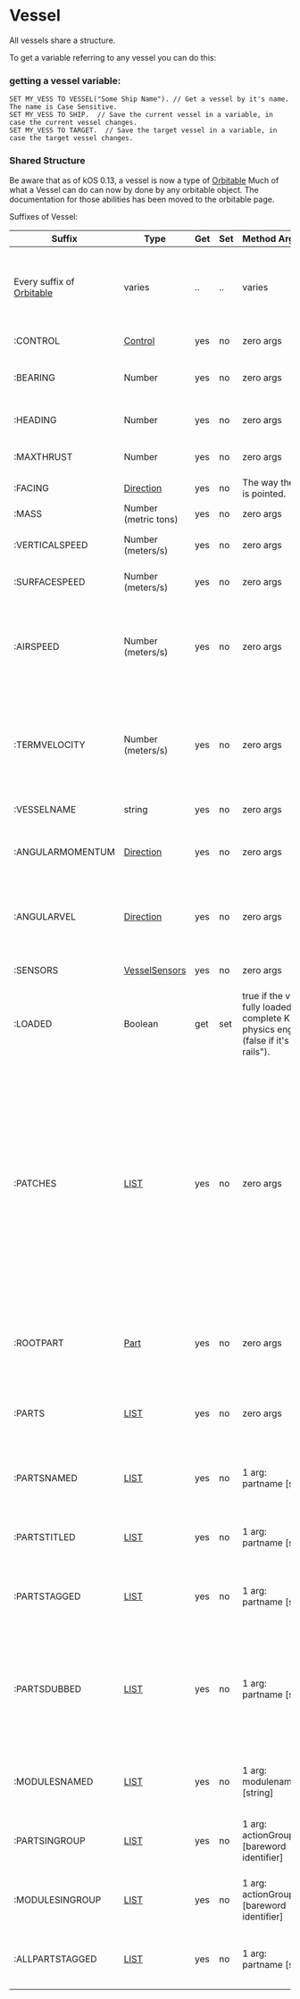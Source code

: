 ﻿Vessel
======

All vessels share a structure.

To get a variable referring to any vessel you can do this:

### getting a vessel variable:

    SET MY_VESS TO VESSEL("Some Ship Name"). // Get a vessel by it's name.  The name is Case Sensitive.
    SET MY_VESS TO SHIP.  // Save the current vessel in a variable, in case the current vessel changes.
    SET MY_VESS TO TARGET.  // Save the target vessel in a variable, in case the target vessel changes.

### Shared Structure

Be aware that as of kOS 0.13, a vessel is now a type of [Orbitable](../orbitable/index.html)
Much of what a Vessel can do can now by done by any orbitable object.  The documentation for those abilities has been moved to the orbitable page.

Suffixes of Vessel:

Suffix           | Type      | Get | Set | Method&nbsp;Arguments | Description
-----------------|-----------|-----|-----|-----------------------|---------------------------
Every suffix of [Orbitable](../orbitable/index.html) | varies | .. | .. | varies | Vessel is a type of [Orbitable](../orbitable/index.html) and therefore every suffix of Orbitable is also a suffix of VESSEL too.  Read the Orbitable page to see that list of suffixes.  This table below only contains the suffixes that are unique to Vessel
:CONTROL         | [Control](../control/index.html) | yes | no | zero args | The structure represending the raw flight controls for the vessel.
:BEARING         | Number    | yes | no  | zero args | *relative* compass heading (degrees) to this vessel from the [CPU Vessel](../../summary_topics/CPU_Vessel/index.html), taking into account the CPU Vessel's own heading.
:HEADING         | Number    | yes | no  | zero args | *absolule* compass heading (degrees) to this vessel from the [CPU Vessel](../../summary_topics/CPU_Vessel/index.html)
:MAXTHRUST       | Number    | yes | no  | zero args | Sum of all the Max thrust of all the currently active engines  In Kilonewtons.
:FACING          | [Direction](../direction/index.html) | yes | no  | The way the vessel is pointed.
:MASS            |  Number (metric tons) | yes | no  | zero args | The mass of the ship
:VERTICALSPEED   |  Number (meters/s)    | yes | no  | zero args | How fast the ship is moving. in the "up" direction relative to the  SOI Body's sea level surface.
:SURFACESPEED    | Number (meters/s)     | yes | no  | zero args | How fast the ship is moving in the plane horizontal to the SOI body's sea level surface.
:AIRSPEED        | Number (meters/s)     | yes | no  | zero args | How fast the ship is moving relative to the air.  KSP models atmosphere as simply a solid block of air "glued" to the planet surface (the weather on Kerbin is boring and there's no wind).  Therefore airspeed is generally the same thing as as the magnitude of the surface velocity.
:TERMVELOCITY    | Number (meters/s)     | yes | no  | zero args | terminal velocity of the vessel in freefall through atmosphere, based on the vessel's current altitude above sea level, and its drag properties.  Warning, can cause values of Infinity if used in a vacuum, and kOS sometimes does not let you store Infinity in a variable.
:VESSELNAME      | string  | yes | no  | zero args | The name of the vessel as it appears in the tracking station.
:ANGULARMOMENTUM | [Direction](../direction/index.html) | yes | no  | zero args | Given in [SHIP-RAW reference frame]](../../ref_frame/index.html).  Despite the name, this is technically not momentum information because it has no magnitude.
:ANGULARVEL      | [Direction](../direction/index.html) | yes | no  | zero args | Given in [SHIP-RAW reference frame]](../../ref_frame/index.html).  Despite the name, this is technically not a velocity.  It only tells you the axis of rotation, not the speed of rotation around that axis.
:SENSORS |  [VesselSensors](../vesselsensors/index.html) | yes | no | zero args | Structure holding summary information of sensor data for the vessel
:LOADED       | Boolean | get | set | true if the vessel is fully loaded into the complete KSP physics engine (false if it's "on rails").
:PATCHES      | [LIST](../list/index.html)   | yes | no | zero args | The list of [orbit patches](../orbit/index.html) that describe this vessel's current travel path based on momentum alone with no thrusting changes.  If the current path has no transitions to other bodies, then this will be a list of only one orbit.  If the current path intersects other bodies, then this will be a list describing the transitions into and out of the intersecting body's sphere of influence.  SHIP:PATCHES[0] is always exactly the same as SHIP:OBT, SHIP:PATCHES[1] is the same as SHIP:OBT:NEXTPATCH, SHIP:PATCHES[2] is the same as SHIP:OBT:NEXTPATCH:NEXTPATCH, and so on.  Note that you will only see as far into the future as your KSP settings allow.  (See the setting CONIC_PATCH_LIMIT in your settings.cfg file)
:ROOTPART        | [Part](../part/index.html)  | yes | no  | zero args | The first [part](../part/index.html) that was used to begin the ship design - the command core.  Vessels in KSP are built in a tree-structure, and the first part that was placed is the root of that tree.
:PARTS           | [LIST](../list/index.html)  | yes | no  | zero args | A List of all the [parts](../part/index.html) on the vessel.  SET FOO TO SHIP:PARTS has exactly the same effect as LIST PARTS IN FOO. For more information, see [ship parts and modules](../../summary_topics/ship_parts_and_modules/index.html)
:PARTSNAMED      | [LIST](../list/index.html)  | yes | no  | 1 arg:<br/>partname [string] | Gets a list of all the [parts](../part/index.html) that match the given Part:NAME.  The matching is done case-insensitively. For more information, see [ship parts and modules](../../summary_topics/ship_parts_and_modules/index.html)
:PARTSTITLED     | [LIST](../list/index.html)  | yes | no  | 1 arg:<br/>partname [string] | Gets a list of all the [parts](../part/index.html) that match the given Part:TITLE.  The matching is done case-insensitively. For more information, see [ship parts and modules](../../summary_topics/ship_parts_and_modules/index.html)
:PARTSTAGGED     | [LIST](../list/index.html)  | yes | no  | 1 arg:<br/>partname [string] | Gets a list of all the [parts](../part/index.html) that match the given Part:TAG value.  The matching is done case-insensitively. For more information, see [ship parts and modules](../../summary_topics/ship_parts_and_modules/index.html)
:PARTSDUBBED     | [LIST](../list/index.html)  | yes | no  | 1 arg:<br/>partname [string] | Gets a list of all the [parts](../part/index.html) that have the given name regardless of whether that name is the Part:Name, the Part:Tag, or the Part:Title.  It is effectively the distinct union of :PARTSNAMED(val), :PARTSTITLED(val), :PARTSTAGGED(val).  The matching is done case-insensitively. For more information, see [ship parts and modules](../../summary_topics/ship_parts_and_modules/index.html)
:MODULESNAMED    | [LIST](../list/index.html)  | yes | no  | 1 arg:<br/>modulename [string] | Gets a list of all the [PartModules](../partmodule/index.html) that match the given name.  The matching is done case-insensitively. For more information, see [ship parts and modules](../../summary_topics/ship_parts_and_modules/index.html)
:PARTSINGROUP    | [LIST](../list/index.html)  | yes | no  | 1 arg:<br/>actionGroupName [bareword identifier] | Gets a list of all the [parts](../part/index.html) which have at least one action triggered by the given action group. For more information, see [ship parts and modules](../../summary_topics/ship_parts_and_modules/index.html)
:MODULESINGROUP  | [LIST](../list/index.html)  | yes | no  | 1 arg:<br/>actionGroupName [bareword identifier] | Gets a list of all the [PartModules](../partmodule/index.html) which have at least one action triggered by the given action group. For more information, see [ship parts and modules](../../summary_topics/ship_parts_and_modules/index.html)
:ALLPARTSTAGGED  | [LIST](../list/index.html)  | yes | no  | 1 arg:<br/>partname [string] | Gets a list of all the [parts](../part/index.html) that contain *ANY* nametag on them of any sort that is nonblank.  For more information, see [ship parts and modules](../../summary_topics/ship_parts_and_modules/index.html)

